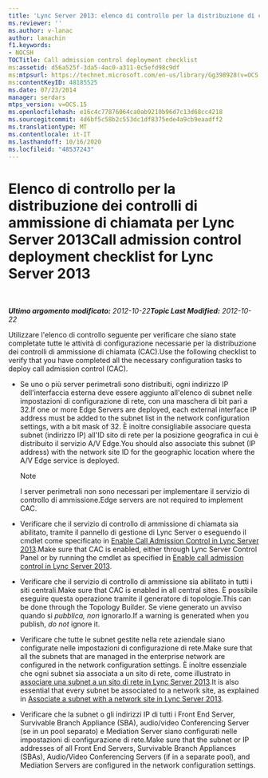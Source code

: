 ```yaml
---
title: 'Lync Server 2013: elenco di controllo per la distribuzione di controlli di ammissione di chiamata'
ms.reviewer: ''
ms.author: v-lanac
author: lanachin
f1.keywords:
- NOCSH
TOCTitle: Call admission control deployment checklist
ms:assetid: d56a525f-3da5-4ac0-a311-0c5efd98c9df
ms:mtpsurl: https://technet.microsoft.com/en-us/library/Gg398928(v=OCS.15)
ms:contentKeyID: 48185525
ms.date: 07/23/2014
manager: serdars
mtps_version: v=OCS.15
ms.openlocfilehash: e16c4c77876064ca0ab9210b96d7c13d68cc4218
ms.sourcegitcommit: 4d6bf5c58b2c553dc1df8375ede4a9cb9eaadff2
ms.translationtype: MT
ms.contentlocale: it-IT
ms.lasthandoff: 10/16/2020
ms.locfileid: "48537243"
---
```

# <a name="call-admission-control-deployment-checklist-for-lync-server-2013"></a><span data-ttu-id="ad367-102">Elenco di controllo per la distribuzione dei controlli di ammissione di chiamata per Lync Server 2013</span><span class="sxs-lookup"><span data-stu-id="ad367-102">Call admission control deployment checklist for Lync Server 2013</span></span>

<div data-xmlns="http://www.w3.org/1999/xhtml">

<div class="topic" data-xmlns="http://www.w3.org/1999/xhtml" data-msxsl="urn:schemas-microsoft-com:xslt" data-cs="https://msdn.microsoft.com/">

<div data-asp="https://msdn2.microsoft.com/asp">



</div>

<div id="mainSection">

<div id="mainBody">

<span> </span>

<span data-ttu-id="ad367-103">_**Ultimo argomento modificato:** 2012-10-22_</span><span class="sxs-lookup"><span data-stu-id="ad367-103">_**Topic Last Modified:** 2012-10-22_</span></span>

<span data-ttu-id="ad367-104">Utilizzare l'elenco di controllo seguente per verificare che siano state completate tutte le attività di configurazione necessarie per la distribuzione dei controlli di ammissione di chiamata (CAC).</span><span class="sxs-lookup"><span data-stu-id="ad367-104">Use the following checklist to verify that you have completed all the necessary configuration tasks to deploy call admission control (CAC).</span></span>

  - <span data-ttu-id="ad367-105">Se uno o più server perimetrali sono distribuiti, ogni indirizzo IP dell'interfaccia esterna deve essere aggiunto all'elenco di subnet nelle impostazioni di configurazione di rete, con una maschera di bit pari a 32.</span><span class="sxs-lookup"><span data-stu-id="ad367-105">If one or more Edge Servers are deployed, each external interface IP address must be added to the subnet list in the network configuration settings, with a bit mask of 32.</span></span> <span data-ttu-id="ad367-106">È inoltre consigliabile associare questa subnet (indirizzo IP) all'ID sito di rete per la posizione geografica in cui è distribuito il servizio A/V Edge.</span><span class="sxs-lookup"><span data-stu-id="ad367-106">You should also associate this subnet (IP address) with the network site ID for the geographic location where the A/V Edge service is deployed.</span></span>
    
    <div>
    

    > [!NOTE]  
    > <span data-ttu-id="ad367-107">I server perimetrali non sono necessari per implementare il servizio di controllo di ammissione.</span><span class="sxs-lookup"><span data-stu-id="ad367-107">Edge servers are not required to implement CAC.</span></span>

    
    </div>

  - <span data-ttu-id="ad367-108">Verificare che il servizio di controllo di ammissione di chiamata sia abilitato, tramite il pannello di gestione di Lync Server o eseguendo il cmdlet come specificato in [Enable Call Admission Control in Lync Server 2013](lync-server-2013-enable-call-admission-control.md).</span><span class="sxs-lookup"><span data-stu-id="ad367-108">Make sure that CAC is enabled, either through Lync Server Control Panel or by running the cmdlet as specified in [Enable call admission control in Lync Server 2013](lync-server-2013-enable-call-admission-control.md).</span></span>

  - <span data-ttu-id="ad367-109">Verificare che il servizio di controllo di ammissione sia abilitato in tutti i siti centrali.</span><span class="sxs-lookup"><span data-stu-id="ad367-109">Make sure that CAC is enabled in all central sites.</span></span> <span data-ttu-id="ad367-110">È possibile eseguire questa operazione tramite il generatore di topologie.</span><span class="sxs-lookup"><span data-stu-id="ad367-110">This can be done through the Topology Builder.</span></span> <span data-ttu-id="ad367-111">Se viene generato un avviso quando si *pubblica, non* ignorarlo.</span><span class="sxs-lookup"><span data-stu-id="ad367-111">If a warning is generated when you publish, *do not* ignore it.</span></span>

  - <span data-ttu-id="ad367-112">Verificare che tutte le subnet gestite nella rete aziendale siano configurate nelle impostazioni di configurazione di rete.</span><span class="sxs-lookup"><span data-stu-id="ad367-112">Make sure that all the subnets that are managed in the enterprise network are configured in the network configuration settings.</span></span> <span data-ttu-id="ad367-113">È inoltre essenziale che ogni subnet sia associata a un sito di rete, come illustrato in [associare una subnet a un sito di rete in Lync Server 2013](lync-server-2013-associate-a-subnet-with-a-network-site.md).</span><span class="sxs-lookup"><span data-stu-id="ad367-113">It is also essential that every subnet be associated to a network site, as explained in [Associate a subnet with a network site in Lync Server 2013](lync-server-2013-associate-a-subnet-with-a-network-site.md).</span></span>

  - <span data-ttu-id="ad367-114">Verificare che la subnet o gli indirizzi IP di tutti i Front End Server, Survivable Branch Appliance (SBA), audio/video Conferencing Server (se in un pool separato) e Mediation Server siano configurati nelle impostazioni di configurazione di rete.</span><span class="sxs-lookup"><span data-stu-id="ad367-114">Make sure that the subnet or IP addresses of all Front End Servers, Survivable Branch Appliances (SBAs), Audio/Video Conferencing Servers (if in a separate pool), and Mediation Servers are configured in the network configuration settings.</span></span>

</div>

<span> </span>

</div>

</div>

</div>

